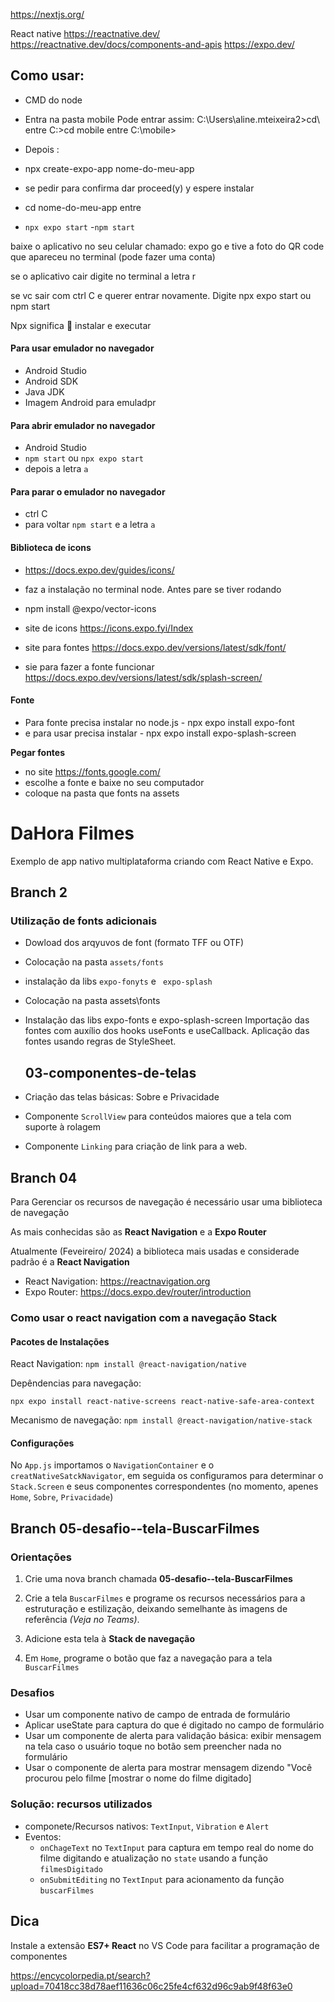 https://nextjs.org/

React native
https://reactnative.dev/
https://reactnative.dev/docs/components-and-apis
https://expo.dev/

## Como usar:

- CMD do node
- Entra na pasta mobile
  Pode entrar assim:
  C:\Users\aline.mteixeira2>cd\ entre
  C:\>cd mobile entre
  C:\mobile>

- Depois :
- npx create-expo-app nome-do-meu-app
- se pedir para confirma dar proceed(y) y
  espere instalar

- cd nome-do-meu-app entre
- `npx expo start` -`npm start`

baixe o aplicativo no seu celular chamado: expo go e tive a foto do QR code que apareceu no terminal (pode fazer uma conta)

se o aplicativo cair digite no terminal a letra r

se vc sair com ctrl C e querer entrar novamente. Digite npx expo start ou npm start

Npx significa  instalar e executar

#### Para usar emulador no navegador

- Android Studio
- Android SDK
- Java JDK
- Imagem Android para emuladpr

#### Para abrir emulador no navegador

- Android Studio
- `npm start` ou `npx expo start`
- depois a letra `a`

#### Para parar o emulador no navegador

- ctrl C
- para voltar `npm start` e a letra `a`

#### Biblioteca de icons

- https://docs.expo.dev/guides/icons/
- faz a instalação no terminal node. Antes pare se tiver rodando
- npm install @expo/vector-icons

- site de icons https://icons.expo.fyi/Index

- site para fontes https://docs.expo.dev/versions/latest/sdk/font/
- sie para fazer a fonte funcionar https://docs.expo.dev/versions/latest/sdk/splash-screen/

#### Fonte

- Para fonte precisa instalar no node.js - npx expo install expo-font
- e para usar precisa instalar - npx expo install expo-splash-screen

**Pegar fontes**

- no site https://fonts.google.com/
- escolhe a fonte e baixe no seu computador
- coloque na pasta que fonts na assets

# DaHora Filmes

Exemplo de app nativo multiplataforma criando com React Native e Expo.

## Branch 2

### Utilização de fonts adicionais

- Dowload dos arqyuvos de font (formato TFF ou OTF)
- Colocação na pasta `assets/fonts`
- instalação da libs `expo-fonyts` e ` expo-splash`

- Colocação na pasta assets\fonts
- Instalação das libs expo-fonts e expo-splash-screen
  Importação das fontes com auxílio dos hooks useFonts e useCallback.
  Aplicação das fontes usando regras de StyleSheet.

  ## 03-componentes-de-telas

- Criação das telas básicas: Sobre e Privacidade
- Componente `ScrollView` para conteúdos maiores que a tela com suporte à rolagem
- Componente `Linking` para criação de link para a web.

## Branch 04

Para Gerenciar os recursos de navegação é necessário usar uma biblioteca de navegação

As mais conhecidas são as **React Navigation** e a **Expo Router**

Atualmente (Feveireiro/ 2024) a biblioteca mais usadas e considerade padrão é a **React Navigation**

- React Navigation: https://reactnavigation.org
- Expo Router: https://docs.expo.dev/router/introduction

### Como usar o react navigation com a navegação Stack

#### Pacotes de Instalações

React Navigation: `npm install @react-navigation/native`

Depêndencias para navegação:

`npx expo install react-native-screens react-native-safe-area-context`

Mecanismo de navegação: `npm install @react-navigation/native-stack`

#### Configurações

No `App.js` importamos o `NavigationContainer` e o `creatNativeSatckNavigator`, em seguida os configuramos para determinar o `Stack.Screen` e seus componentes correspondentes (no momento, apenes `Home`, `Sobre`, `Privacidade`)

## Branch 05-desafio--tela-BuscarFilmes

### Orientações

1. Crie uma nova branch chamada **05-desafio--tela-BuscarFilmes**

2. Crie a tela `BuscarFilmes` e programe os recursos necessários para a estruturação e estilização, deixando semelhante às imagens de referência _(Veja no Teams)_.

3. Adicione esta tela à **Stack de navegação**

4. Em `Home`, programe o botão que faz a navegação para a tela `BuscarFilmes`

### Desafios

- Usar um componente nativo de campo de entrada de formulário
- Aplicar useState para captura do que é digitado no campo de formulário
- Usar um componente de alerta para validação básica: exibir mensagem na tela caso o usuário toque no botão sem preencher nada no formulário
- Usar o componente de alerta para mostrar mensagem dizendo "Você procurou pelo filme [mostrar o nome do filme digitado]

### Solução: recursos utilizados

- componete/Recursos nativos: `TextInput`, `Vibration` e `Alert`
- Eventos:
  - `onChageText` no `TextInput` para captura em tempo real do nome do filme digitando e atualização no `state` usando a função `filmesDigitado`
  - `onSubmitEditing` no `TextInput` para acionamento da função `buscarFilmes`

## Dica

Instale a extensão **ES7+ React** no VS Code para facilitar a programação de componentes

https://encycolorpedia.pt/search?upload=70418cc38d78aef11636c06c25fe4cf632d96c9ab9f48f63e0
